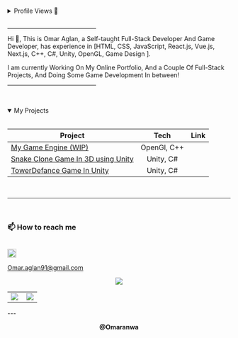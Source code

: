 <br/>

<details>
<summary>Profile Views 👀 </summary>
<br>
<p > <img src="https://komarev.com/ghpvc/?username=omaraglan&label=Profile%20views&color=0e75b6&style=flat" alt="omaraglan" /> </p>
</details>
<br/>
<hr width="200px" align="left" />

Hi 👋, This is Omar Aglan, a Self-taught Full-Stack Developer And Game Developer, has experience in [HTML, CSS, JavaScript, React.js, Vue.js, Next.js, C++, C#, Unity, OpenGL, Game Design ].

I am currently Working On My Online Portfolio, And a Couple Of Full-Stack Projects, And Doing Some Game Development In between!

<hr width="200px" align="right" />
<br/>

<br />

<details open>
<summary>My Projects</summary>
<br>

| Project                                                   |     Tech      |                                                       Link |
| --------------------------------------------------------- | :-----------: | ---------------------------------------------------------: |
| [My Game Engine (WIP)](https://github.com/Omaranwa/Pyramid)       |     OpenGl, C++      |     |
| [Snake Clone Game In 3D using Unity](https://github.com/Omaranwa/Just-Another-Snake-Game-3D) | Unity, C# |     |
| [TowerDefance Game In Unity](https://github.com/Omaranwa/Defend-The-Pyramids)        |     Unity, C#      |  |


</details>

<br />

  <hr/>
  <br/>

<h3>📫 How to reach me</h3>
<br>
</a>
<a href="https://linkedin.com/in/omar-aglan-5078b3235" target="_blank"><img align="center" src="https://raw.githubusercontent.com/rahuldkjain/github-profile-readme-generator/master/src/images/icons/Social/linked-in-alt.svg" alt="omar-aglan-5078b3235" height="20" width="20" margin="" /></a>

<a href="mailto:Omar.aglan91@gmail.com" target="_blank">Omar.aglan91@gmail.com
</a>
<br/>
<p align="center"><img  src="https://github-readme-stats.vercel.app/api/top-langs/?username=omaraglan&layout=compact&langs_count=15&theme=cobalt" /></p>
<center>
  <table>
  <tr>
      <td><img  align="left" src="https://github-readme-stats.vercel.app/api?username=omaraglan&count_private=true&show_icons=true&theme=dark&layout=compact" /></td>
      <td><img  src="https://github-readme-streak-stats.herokuapp.com/?user=omaraglan&theme=dark" /></td>    
     
  </tr>   
  </table>
</center>
---

<p align="center"><strong>@Omaranwa</strong></p>
